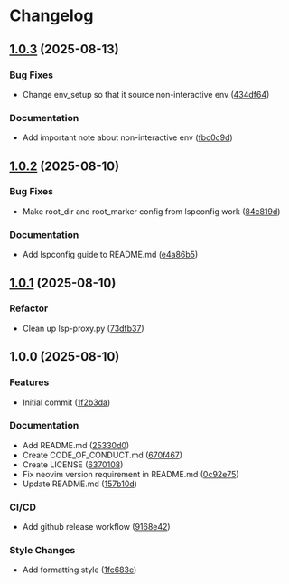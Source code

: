 # Changelog

## [1.0.3](https://github.com/Chayanon-Ninyawee/remote-lsp.nvim/compare/v1.0.2...v1.0.3) (2025-08-13)


### Bug Fixes

* Change env_setup so that it source non-interactive env ([434df64](https://github.com/Chayanon-Ninyawee/remote-lsp.nvim/commit/434df64f3cde59a3fc2c783fdae6b6fe6ef8ed10))


### Documentation

* Add important note about non-interactive env ([fbc0c9d](https://github.com/Chayanon-Ninyawee/remote-lsp.nvim/commit/fbc0c9db4c8847bfbbc6b94b700f12570611c52c))

## [1.0.2](https://github.com/Chayanon-Ninyawee/remote-lsp.nvim/compare/v1.0.1...v1.0.2) (2025-08-10)


### Bug Fixes

* Make root_dir and root_marker config from lspconfig work ([84c819d](https://github.com/Chayanon-Ninyawee/remote-lsp.nvim/commit/84c819de02590cb5cca04066aa1621d26570f308))


### Documentation

* Add lspconfig guide to README.md ([e4a86b5](https://github.com/Chayanon-Ninyawee/remote-lsp.nvim/commit/e4a86b5e3ba8ee738b07a9bc03ccbd05f91e4d90))

## [1.0.1](https://github.com/Chayanon-Ninyawee/remote-lsp.nvim/compare/v1.0.0...v1.0.1) (2025-08-10)


### Refactor

* Clean up lsp-proxy.py ([73dfb37](https://github.com/Chayanon-Ninyawee/remote-lsp.nvim/commit/73dfb376f57e5295c4b689ef1acc046cc9f46137))

## 1.0.0 (2025-08-10)


### Features

* Initial commit ([1f2b3da](https://github.com/Chayanon-Ninyawee/remote-lsp.nvim/commit/1f2b3da8ab008d4858b29809b115b0be400eab58))


### Documentation

* Add README.md ([25330d0](https://github.com/Chayanon-Ninyawee/remote-lsp.nvim/commit/25330d0cf212eeb3fa2400d32b8791c6381f820e))
* Create CODE_OF_CONDUCT.md ([670f467](https://github.com/Chayanon-Ninyawee/remote-lsp.nvim/commit/670f46760e4b8c1003d2a4b57225be6e651d2d59))
* Create LICENSE ([6370108](https://github.com/Chayanon-Ninyawee/remote-lsp.nvim/commit/637010827397e7e8ca1c5309350b404d726efd73))
* Fix neovim version requirement in README.md ([0c92e75](https://github.com/Chayanon-Ninyawee/remote-lsp.nvim/commit/0c92e75008e73a267d242891d8ea6d5b354c3723))
* Update README.md ([157b10d](https://github.com/Chayanon-Ninyawee/remote-lsp.nvim/commit/157b10d8ff499ba88601e69d1a643eca72c759a4))


### CI/CD

* Add github release workflow ([9168e42](https://github.com/Chayanon-Ninyawee/remote-lsp.nvim/commit/9168e4235e6856f485f24d40f51b977d74cec748))


### Style Changes

* Add formatting style ([1fc683e](https://github.com/Chayanon-Ninyawee/remote-lsp.nvim/commit/1fc683e2f38f8ea986980364d0a0bc1a17c8c581))
